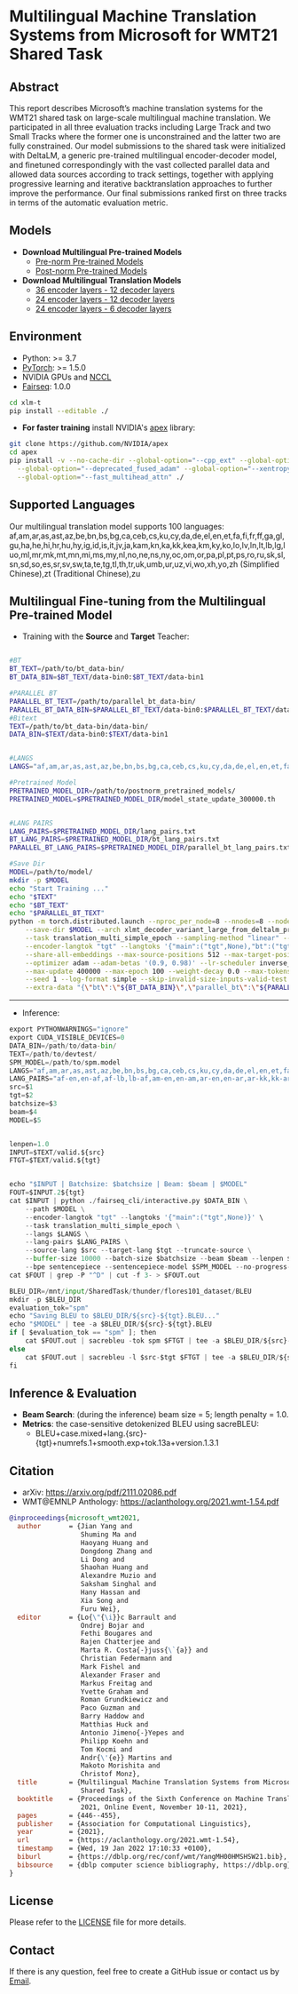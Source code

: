 # Multilingual Machine Translation Systems from Microsoft for WMT21 Shared Task

## Abstract

This report describes Microsoft’s machine translation systems for the WMT21 shared task on large-scale multilingual machine translation. We participated in all three evaluation tracks including Large Track and two Small Tracks where the former one is unconstrained and the latter two are fully constrained. Our
model submissions to the shared task were initialized with DeltaLM, a generic pre-trained multilingual encoder-decoder model, and finetuned correspondingly with the vast collected parallel data and allowed data sources according to track settings, together with applying progressive learning and iterative backtranslation approaches to further improve the
performance. Our final submissions ranked
first on three tracks in terms of the automatic
evaluation metric.

## Models
* **Download Multilingual Pre-trained Models**
  * [Pre-norm Pre-trained Models](https://pan.baidu.com/s/19whE0DgyWFxRqZwQpmQCqg?pwd=qyhp)
  * [Post-norm Pre-trained Models](https://pan.baidu.com/s/1n8ag4aMqwiBEEGpov556iA?pwd=c23c)
* **Download Multilingual Translation Models**
  * [36 encoder layers - 12 decoder layers](https://pan.baidu.com/s/1fLs1F14Fc_Z-2V-H2kITxA?pwd=2u8c)
  * [24 encoder layers - 12 decoder layers](https://pan.baidu.com/s/1xRSm4ww_VvDJKfPBwh39Ig?pwd=f4kp)
  * [24 encoder layers - 6 decoder layers](https://pan.baidu.com/s/1ZDdtlbh-sEydNeqRzPWQag?pwd=y4f0)


## Environment

* Python: >= 3.7
* [PyTorch](http://pytorch.org/): >= 1.5.0
* NVIDIA GPUs and [NCCL](https://github.com/NVIDIA/nccl)
* [Fairseq](https://github.com/pytorch/fairseq): 1.0.0

```bash
cd xlm-t
pip install --editable ./
```

* **For faster training** install NVIDIA's [apex](https://github.com/NVIDIA/apex) library:

```bash
git clone https://github.com/NVIDIA/apex
cd apex
pip install -v --no-cache-dir --global-option="--cpp_ext" --global-option="--cuda_ext" \
  --global-option="--deprecated_fused_adam" --global-option="--xentropy" \
  --global-option="--fast_multihead_attn" ./
```
## Supported Languages
Our multilingual translation model supports 100 languages: af,am,ar,as,ast,az,be,bn,bs,bg,ca,ceb,cs,ku,cy,da,de,el,en,et,fa,fi,fr,ff,ga,gl,gu,ha,he,hi,hr,hu,hy,ig,id,is,it,jv,ja,kam,kn,ka,kk,kea,km,ky,ko,lo,lv,ln,lt,lb,lg,luo,ml,mr,mk,mt,mn,mi,ms,my,nl,no,ne,ns,ny,oc,om,or,pa,pl,pt,ps,ro,ru,sk,sl,sn,sd,so,es,sr,sv,sw,ta,te,tg,tl,th,tr,uk,umb,ur,uz,vi,wo,xh,yo,zh (Simplified Chinese),zt (Traditional Chinese),zu

## Multilingual Fine-tuning from the Multilingual Pre-trained Model

* Training with the **Source** and **Target** Teacher:

```bash

#BT
BT_TEXT=/path/to/bt_data-bin/
BT_DATA_BIN=$BT_TEXT/data-bin0:$BT_TEXT/data-bin1

#PARALLEL BT
PARALLEL_BT_TEXT=/path/to/parallel_bt_data-bin/
PARALLEL_BT_DATA_BIN=$PARALLEL_BT_TEXT/data-bin0:$PARALLEL_BT_TEXT/data-bin1
#Bitext
TEXT=/path/to/bt_data-bin/data-bin/
DATA_BIN=$TEXT/data-bin0:$TEXT/data-bin1


#LANGS
LANGS="af,am,ar,as,ast,az,be,bn,bs,bg,ca,ceb,cs,ku,cy,da,de,el,en,et,fa,fi,fr,ff,ga,gl,gu,ha,he,hi,hr,hu,hy,ig,id,is,it,jv,ja,kam,kn,ka,kk,kea,km,ky,ko,lo,lv,ln,lt,lb,lg,luo,ml,mr,mk,mt,mn,mi,ms,my,nl,no,ne,ns,ny,oc,om,or,pa,pl,pt,ps,ro,ru,sk,sl,sn,sd,so,es,sr,sv,sw,ta,te,tg,tl,th,tr,uk,umb,ur,uz,vi,wo,xh,yo,zh,zt,zu"

#Pretrained Model
PRETRAINED_MODEL_DIR=/path/to/postnorm_pretrained_models/
PRETRAINED_MODEL=$PRETRAINED_MODEL_DIR/model_state_update_300000.th


#LANG PAIRS
LANG_PAIRS=$PRETRAINED_MODEL_DIR/lang_pairs.txt
BT_LANG_PAIRS=$PRETRAINED_MODEL_DIR/bt_lang_pairs.txt
PARALLEL_BT_LANG_PAIRS=$PRETRAINED_MODEL_DIR/parallel_bt_lang_pairs.txt

#Save Dir
MODEL=/path/to/model/
mkdir -p $MODEL
echo "Start Training ..."
echo "$TEXT"
echo "$BT_TEXT"
echo "$PARALLEL_BT_TEXT"
python -m torch.distributed.launch --nproc_per_node=8 --nnodes=8 --node_rank=$OMPI_COMM_WORLD_RANK --master_addr="$MASTER_ADDR" --master_port=$MASTER_PORT train.py $DATA_BIN \
    --save-dir $MODEL --arch xlmt_decoder_variant_large_from_deltalm_prenorm --pretrained-deltalm-checkpoint $PRETRAINED_MODEL --init-encoder-only --init-decoder-only --variant addffn \
    --task translation_multi_simple_epoch --sampling-method "linear" --sampling-temperature 5.0 --min-sampling-temperature 1.0 --warmup-epoch 5 \
    --encoder-langtok "tgt" --langtoks '{"main":("tgt",None),"bt":("tgt",None),"parallel_bt":("tgt",None)}' --langs $LANGS --lang-pairs $LANG_PAIRS --truncate-source \
    --share-all-embeddings --max-source-positions 512 --max-target-positions 512 --criterion label_smoothed_cross_entropy --label-smoothing 0.1 \
    --optimizer adam --adam-betas '(0.9, 0.98)' --lr-scheduler inverse_sqrt --lr 1e-4 --warmup-init-lr 1e-07 --stop-min-lr 1e-09 --warmup-updates 4000 --enable-reservsed-directions-shared-datasets --virtual-epoch-size 300000000 --data-param-list-sampling-ratios '{"main":0.6,"bt":0.2,"parallel_bt":0.2}' \
    --max-update 400000 --max-epoch 100 --weight-decay 0.0 --max-tokens 1280 --update-freq 64 --encoder-layers 36 \
    --seed 1 --log-format simple --skip-invalid-size-inputs-valid-test --fp16 --ddp-backend=no_c10d --dataset-impl mmap \
    --extra-data "{\"bt\":\"${BT_DATA_BIN}\",\"parallel_bt\":\"${PARALLEL_BT_DATA_BIN}\"}" --extra-lang-pairs "{\"bt\":\"${BT_LANG_PAIRS}\",\"parallel_bt\":\"${PARALLEL_BT_LANG_PAIRS}\"}" 2>&1 | tee -a $MODEL/train.log
```

---

* Inference:
```python
export PYTHONWARNINGS="ignore"
export CUDA_VISIBLE_DEVICES=0
DATA_BIN=/path/to/data-bin/
TEXT=/path/to/devtest/
SPM_MODEL=/path/to/spm.model
LANGS="af,am,ar,as,ast,az,be,bn,bs,bg,ca,ceb,cs,ku,cy,da,de,el,en,et,fa,fi,fr,ff,ga,gl,gu,ha,he,hi,hr,hu,hy,ig,id,is,it,jv,ja,kam,kn,ka,kk,kea,km,ky,ko,lo,lv,ln,lt,lb,lg,luo,ml,mr,mk,mt,mn,mi,ms,my,nl,no,ne,ns,ny,oc,om,or,pa,pl,pt,ps,ro,ru,sk,sl,sn,sd,so,es,sr,sv,sw,ta,te,tg,tl,th,tr,uk,umb,ur,uz,vi,wo,xh,yo,zh,zt,zu"
LANG_PAIRS="af-en,en-af,af-lb,lb-af,am-en,en-am,ar-en,en-ar,ar-kk,kk-ar,ar-lb,lb-ar,as-da,da-as,as-de,de-as,as-en,en-as,as-fr,fr-as,as-hi,hi-as,as-hu,hu-as,as-it,it-as,as-ja,ja-as,as-tr,tr-as,ast-de,de-ast,ast-en,en-ast,ast-es,es-ast,ast-fr,fr-ast,ast-ja,ja-ast,ast-nl,nl-ast,ast-pt,pt-ast,ast-ru,ru-ast,az-bg,bg-az,az-de,de-az,az-en,en-az,az-es,es-az,az-fr,fr-az,az-it,it-az,az-ja,ja-az,az-ko,ko-az,az-lt,lt-az,az-lv,lv-az,az-pt,pt-az,az-ru,ru-az,az-tr,tr-az,az-zh,zh-az,be-en,en-be,bg-en,en-bg,bn-en,en-bn,bs-en,en-bs,ca-en,en-ca,ceb-en,en-ceb,cs-en,en-cs,cs-lb,lb-cs,cy-en,en-cy,da-en,en-da,da-lb,lb-da,de-en,en-de,de-hy,hy-de,de-jv,jv-de,de-kk,kk-de,de-km,km-de,de-ky,ky-de,de-lb,lb-de,de-mn,mn-de,de-oc,oc-de,de-tg,tg-de,el-en,en-el,en-zh,zh-en,es-en,en-es,es-wo,wo-es,et-en,en-et,et-hr,hr-et,et-hu,hu-et,et-kk,kk-et,et-mk,mk-et,et-sr,sr-et,ff-en,en-ff,ff-es,es-ff,ff-it,it-ff,fi-en,en-fi,fi-km,km-fi,fi-lb,lb-fi,fi-oc,oc-fi,fr-en,en-fr,fr-ff,ff-fr,fr-hy,hy-fr,fr-kk,kk-fr,fr-km,km-fr,fr-lb,lb-fr,fr-ln,ln-fr,fr-lo,lo-fr,fr-mn,mn-fr,fr-oc,oc-fr,fr-sn,sn-fr,fr-so,so-fr,fr-tg,tg-fr,fr-wo,wo-fr,ga-en,en-ga,gl-en,en-gl,gu-en,en-gu,gu-es,es-gu,ha-en,en-ha,he-en,en-he,hi-en,en-hi,hr-en,en-hr,hr-hu,hu-hr,hr-mk,mk-hr,hr-sr,sr-hr,hu-en,en-hu,hu-lb,lb-hu,hu-mk,mk-hu,hu-sr,sr-hu,hy-en,en-hy,hy-es,es-hy,hy-ja,ja-hy,hy-zh,zh-hy,id-en,en-id,id-jv,jv-id,id-ms,ms-id,id-ta,ta-id,id-tl,tl-id,ig-en,en-ig,is-en,en-is,it-en,en-it,it-kk,kk-it,it-lb,lb-it,it-oc,oc-it,ja-en,en-ja,ja-km,km-ja,ja-ky,ky-ja,ja-lo,lo-ja,ja-mn,mn-ja,ja-oc,oc-ja,ja-tg,tg-ja,ja-zh,zh-ja,jv-en,en-jv,jv-es,es-jv,jv-ms,ms-jv,jv-ta,ta-jv,jv-tl,tl-jv,ka-en,en-ka,kam-en,en-kam,kk-en,en-kk,kk-es,es-kk,kk-lt,lt-kk,kk-lv,lv-kk,kk-ms,ms-kk,kk-pl,pl-kk,kk-ru,ru-kk,kk-tr,tr-kk,kk-uz,uz-kk,kk-zh,zh-kk,km-en,en-km,km-es,es-km,km-ms,ms-km,km-ru,ru-km,km-vi,vi-km,km-zh,zh-km,kn-en,en-kn,ko-en,en-ko,ko-mn,mn-ko,ko-zh,zh-ko,ku-en,en-ku,ky-en,en-ky,ky-lt,lt-ky,ky-lv,lv-ky,ky-ru,ru-ky,ky-tr,tr-ky,lb-en,en-lb,lb-es,es-lb,lb-nl,nl-lb,lb-no,no-lb,lb-pt,pt-lb,lb-ru,ru-lb,lb-sv,sv-lb,lb-zh,zh-lb,lg-en,en-lg,ln-en,en-ln,ln-es,es-ln,ln-zh,zh-ln,lo-en,en-lo,lo-zh,zh-lo,lt-en,en-lt,lv-en,en-lv,mi-en,en-mi,mk-en,en-mk,mk-sr,sr-mk,ml-en,en-ml,mn-en,en-mn,mn-zh,zh-mn,mr-en,en-mr,ms-en,en-ms,ms-ta,ta-ms,ms-tl,tl-ms,mt-en,en-mt,my-en,en-my,ne-en,en-ne,nl-en,en-nl,nl-oc,oc-nl,no-en,en-no,ns-en,en-ns,ny-en,en-ny,oc-en,en-oc,oc-es,es-oc,oc-pl,pl-oc,oc-ru,ru-oc,oc-tr,tr-oc,oc-zh,zh-oc,om-en,en-om,or-en,en-or,or-ru,ru-or,pa-en,en-pa,pl-en,en-pl,ps-en,en-ps,pt-en,en-pt,ro-en,en-ro,ru-en,en-ru,ru-zh,zh-ru,sd-en,en-sd,sk-en,en-sk,sl-en,en-sl,sn-en,en-sn,so-en,en-so,so-tr,tr-so,sr-en,en-sr,sv-en,en-sv,sw-en,en-sw,ta-en,en-ta,ta-tl,tl-ta,te-en,en-te,tg-en,en-tg,tg-zh,zh-tg,th-en,en-th,th-zh,zh-th,tl-en,en-tl,tr-en,en-tr,uk-en,en-uk,umb-en,en-umb,ur-en,en-ur,uz-en,en-uz,vi-en,en-vi,vi-zh,zh-vi,wo-en,en-wo,xh-en,en-xh,yo-en,en-yo,zt-zh,zh-zt,zu-en,en-zu"
src=$1
tgt=$2
batchsize=$3
beam=$4
MODEL=$5


lenpen=1.0
INPUT=$TEXT/valid.${src}
FTGT=$TEXT/valid.${tgt}


echo "$INPUT | Batchsize: $batchsize | Beam: $beam | $MODEL"
FOUT=$INPUT.2${tgt}
cat $INPUT | python ./fairseq_cli/interactive.py $DATA_BIN \
    --path $MODEL \
    --encoder-langtok "tgt" --langtoks '{"main":("tgt",None)}' \
    --task translation_multi_simple_epoch \
    --langs $LANGS \
    --lang-pairs $LANG_PAIRS \
    --source-lang $src --target-lang $tgt --truncate-source \
    --buffer-size 10000 --batch-size $batchsize --beam $beam --lenpen $lenpen \
    --bpe sentencepiece --sentencepiece-model $SPM_MODEL --no-progress-bar --fp16 > $FOUT
cat $FOUT | grep -P "^D" | cut -f 3- > $FOUT.out

BLEU_DIR=/mnt/input/SharedTask/thunder/flores101_dataset/BLEU
mkdir -p $BLEU_DIR
evaluation_tok="spm"
echo "Saving BLEU to $BLEU_DIR/${src}-${tgt}.BLEU..."
echo "$MODEL" | tee -a $BLEU_DIR/${src}-${tgt}.BLEU
if [ $evaluation_tok == "spm" ]; then
    cat $FOUT.out | sacrebleu -tok spm $FTGT | tee -a $BLEU_DIR/${src}-${tgt}.BLEU
else
    cat $FOUT.out | sacrebleu -l $src-$tgt $FTGT | tee -a $BLEU_DIR/${src}-${tgt}.BLEU
fi
```


## Inference & Evaluation

* **Beam Search**: (during the inference) beam size = 5; length penalty = 1.0.
* **Metrics**: the case-sensitive detokenized BLEU using sacreBLEU:
  * BLEU+case.mixed+lang.{src}-{tgt}+numrefs.1+smooth.exp+tok.13a+version.1.3.1



## Citation

* arXiv: https://arxiv.org/pdf/2111.02086.pdf
* WMT@EMNLP Anthology: https://aclanthology.org/2021.wmt-1.54.pdf

```bibtex
@inproceedings{microsoft_wmt2021,
  author       = {Jian Yang and
                  Shuming Ma and
                  Haoyang Huang and
                  Dongdong Zhang and
                  Li Dong and
                  Shaohan Huang and
                  Alexandre Muzio and
                  Saksham Singhal and
                  Hany Hassan and
                  Xia Song and
                  Furu Wei},
  editor       = {Lo{\"{\i}}c Barrault and
                  Ondrej Bojar and
                  Fethi Bougares and
                  Rajen Chatterjee and
                  Marta R. Costa{-}juss{\`{a}} and
                  Christian Federmann and
                  Mark Fishel and
                  Alexander Fraser and
                  Markus Freitag and
                  Yvette Graham and
                  Roman Grundkiewicz and
                  Paco Guzman and
                  Barry Haddow and
                  Matthias Huck and
                  Antonio Jimeno{-}Yepes and
                  Philipp Koehn and
                  Tom Kocmi and
                  Andr{\'{e}} Martins and
                  Makoto Morishita and
                  Christof Monz},
  title        = {Multilingual Machine Translation Systems from Microsoft for {WMT21}
                  Shared Task},
  booktitle    = {Proceedings of the Sixth Conference on Machine Translation, WMT@EMNLP
                  2021, Online Event, November 10-11, 2021},
  pages        = {446--455},
  publisher    = {Association for Computational Linguistics},
  year         = {2021},
  url          = {https://aclanthology.org/2021.wmt-1.54},
  timestamp    = {Wed, 19 Jan 2022 17:10:33 +0100},
  biburl       = {https://dblp.org/rec/conf/wmt/YangMH00HMSHSW21.bib},
  bibsource    = {dblp computer science bibliography, https://dblp.org}
}
```


## License

Please refer to the [LICENSE](./xlm-t/LICENSE) file for more details.


## Contact

If there is any question, feel free to create a GitHub issue or contact us by [Email](mailto:seckexyin@gmail.com).
